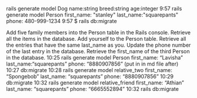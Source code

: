 rails generate model Dog name:string breed:string age:integer
9:57
rails generate model Person first_name: "stanley" last_name:"squarepants" phone: 480-999-1234
9:57
$ rails db:migrate


Add five family members into the Person table in the Rails console.
Retrieve all the items in the database.
Add yourself to the Person table.
Retrieve all the entries that have the same last_name as you.
Update the phone number of the last entry in the database.
Retrieve the first_name of the third Person in the database.
10:25
rails generate model Person first_name: “Lavisha” last_name:“squarepants” phone: “8880907856” (put in in md file after)
10:27
db:migrate
10:28
rails generate model relative_two first_name: “Spongebob” last_name: “squarepants” phone: “8880907856”
10:29
db:migrate
10:32
rails generate model relative_friend first_name: “Athian” last_name: “squarepants” phone: “6665552894”
10:32
rails db:migrate